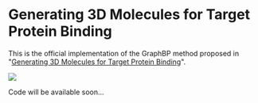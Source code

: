 # Generating 3D Molecules for Target Protein Binding
This is the official implementation of the GraphBP method proposed in "[Generating 3D Molecules for Target Protein Binding](https://arxiv.org/abs/2204.09410)".

![](https://github.com/divelab/GraphBP/blob/main/assets/GraphBP.png)

Code will be available soon...
